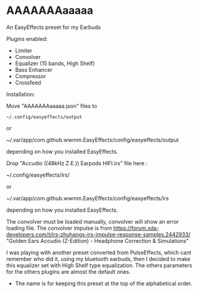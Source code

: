 # AAAAAAAaaaaa
An EasyEffects preset for my Earbuds

Plugins enabled:
- Limiter
- Convolver
- Equalizer (15 bands, High Shelf)
- Bass Enhancer
- Compressor
- Crossfeed

Installation:

Move "AAAAAAAaaaaa.json" files to

<code>~/.config/easyeffects/output</code>

or

~/.var/app/com.github.wwmm.EasyEffects/config/easyeffects/output

depending on how you installed EasyEffects.


Drop "Accudio ((48kHz Z.E.)) Earpods HIFI.irs" file here :

~/.config/easyeffects/irs/

or

~/.var/app/com.github.wwmm.EasyEffects/config/easyeffects/irs

depending on how you installed EasyEffects.

The convolver must be loaded manually, convolver will show an error loading file.
The convolver impulse is from https://forum.xda-developers.com/t/irs-zhuhangs-irs-impulse-response-samples.2442933/ "Golden Ears Accudio (Z-Edition) - Headphone Correction & Simulations"

I was playing with another preset converted from PulseEffects, which cant remember who did it, using my bluetooth earbuds, then I decided to make this equalizer set with High Shelf type equalization. The others parameters for the others plugins are almost the default ones.   

* The name is for keeping this preset at the top of the alphabetical order.
